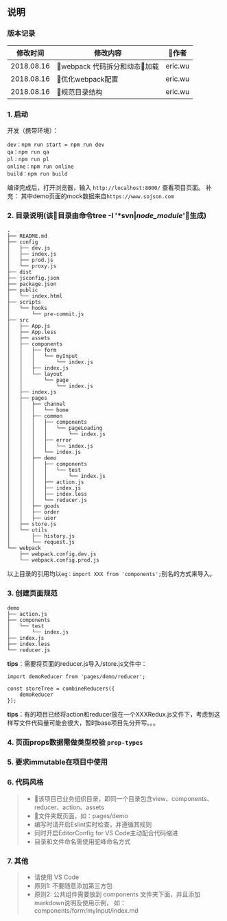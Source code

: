 ## 说明
### 版本记录

|修改时间|修改内容|作者|
|--|--|--|
|2018.08.16 | webpack 代码拆分和动态加载 |eric.wu
|2018.08.16 | 优化webpack配置 |eric.wu
|2018.08.16 | 规范目录结构 |eric.wu

### 1. 启动
开发（携带环境）：
```
dev：npm run start = npm run dev
qa：npm run qa
pl：npm run pl
online：npm run online
build：npm run build
```

编译完成后，打开浏览器，输入 `http://localhost:8000/` 查看项目页面。
补充： 其中demo页面的mock数据来自`https://www.sojson.com`

### 2. 目录说明(该目录由命令tree -I '*svn|*node_module*'生成)
```
.
├── README.md
├── config
│   ├── dev.js
│   ├── index.js
│   ├── prod.js
│   └── proxy.js
├── dist
├── jsconfig.json
├── package.json
├── public
│   └── index.html
├── scripts
│   └── hooks
│       └── pre-commit.js
├── src
│   ├── App.js
│   ├── App.less
│   ├── assets
│   ├── components
│   │   ├── form
│   │   │   └── myInput
│   │   │       └── index.js
│   │   ├── index.js
│   │   └── layout
│   │       └── page
│   │           └── index.js
│   ├── index.js
│   ├── pages
│   │   ├── channel
│   │   │   └── home
│   │   ├── common
│   │   │   ├── components
│   │   │   │   └── pageLoading
│   │   │   │       └── index.js
│   │   │   ├── error
│   │   │   │   └── index.js
│   │   │   └── index.js
│   │   ├── demo
│   │   │   ├── components
│   │   │   │   └── test
│   │   │   │       └── index.js
│   │   │   ├── action.js
│   │   │   ├── index.js
│   │   │   ├── index.less
│   │   │   └── reducer.js
│   │   ├── goods
│   │   ├── order
│   │   ├── user
│   ├── store.js
│   └── utils
│       ├── history.js
│       └── request.js
└── webpack
    ├── webpack.config.dev.js
    └── webpack.config.prod.js
```

以上目录的引用均以`eg：import XXX from 'components';`别名的方式来导入。

### 3. 创建页面规范
```
demo
├── action.js
├── components
│   └── test
│       └── index.js
├── index.js
├── index.less
└── reducer.js
```

**tips**：需要将页面的reducer.js导入/store.js文件中：

```
import demoReducer from 'pages/demo/reducer';

const storeTree = combineReducers({
    demoReducer
});
```
**tips**：有的项目已经将action和reducer放在一个XXXRedux.js文件下，考虑到这样写文件代码量可能会很大，暂时base项目先分开写。。。

### 4. 页面props数据需做类型校验 `prop-types`
### 5. 要求immutable在项目中使用
### 6. 代码风格
>* 该项目已业务组织目录，即同一个目录包含view、components、reducer、action、assets
>* 文件夹既页面，如：pages/demo
>* 编写时请开启Eslint实时检查，并遵循其规则
>* 同时开启EditorConfig for VS Code主动配合代码缩进
>* 目录和文件命名需使用驼峰命名方式

### 7. 其他
>* 请使用 VS Code
>* 原则1: 不要随意添加第三方包
>* 原则2: 公共组件需要放到 components 文件夹下面，并且添加markdown说明及使用示例， 如： components/form/myInput/index.md
